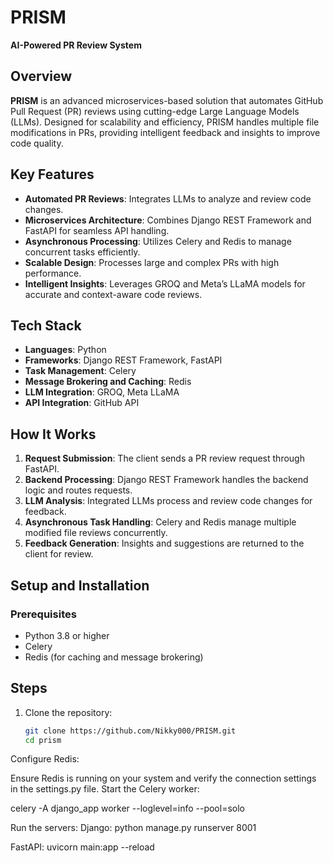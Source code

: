 # PRISM
**AI-Powered PR Review System**

## Overview
**PRISM** is an advanced microservices-based solution that automates GitHub Pull Request (PR) reviews using cutting-edge Large Language Models (LLMs). Designed for scalability and efficiency, PRISM handles multiple file modifications in PRs, providing intelligent feedback and insights to improve code quality.

## Key Features
- **Automated PR Reviews**: Integrates LLMs to analyze and review code changes.
- **Microservices Architecture**: Combines Django REST Framework and FastAPI for seamless API handling.
- **Asynchronous Processing**: Utilizes Celery and Redis to manage concurrent tasks efficiently.
- **Scalable Design**: Processes large and complex PRs with high performance.
- **Intelligent Insights**: Leverages GROQ and Meta’s LLaMA models for accurate and context-aware code reviews.

## Tech Stack
- **Languages**: Python
- **Frameworks**: Django REST Framework, FastAPI
- **Task Management**: Celery
- **Message Brokering and Caching**: Redis
- **LLM Integration**: GROQ, Meta LLaMA
- **API Integration**: GitHub API


## How It Works
1. **Request Submission**: The client sends a PR review request through FastAPI.
2. **Backend Processing**: Django REST Framework handles the backend logic and routes requests.
3. **LLM Analysis**: Integrated LLMs process and review code changes for feedback.
4. **Asynchronous Task Handling**: Celery and Redis manage multiple modified file reviews concurrently.
5. **Feedback Generation**: Insights and suggestions are returned to the client for review.

## Setup and Installation

### Prerequisites
- Python 3.8 or higher
- Celery 
- Redis (for caching and message brokering)

## Steps

1. Clone the repository:
   ```bash
   git clone https://github.com/Nikky000/PRISM.git
   cd prism

Configure Redis:

Ensure Redis is running on your system and verify the connection settings in the settings.py file.
Start the Celery worker:

celery -A django_app worker --loglevel=info --pool=solo

Run the servers:
Django:
python manage.py runserver 8001

FastAPI:
uvicorn main:app --reload
